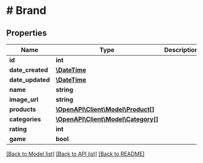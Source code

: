 # # Brand

## Properties

Name | Type | Description | Notes
------------ | ------------- | ------------- | -------------
**id** | **int** |  | [optional] 
**date_created** | [**\DateTime**](\DateTime.md) |  | [optional] 
**date_updated** | [**\DateTime**](\DateTime.md) |  | [optional] 
**name** | **string** |  | 
**image_url** | **string** |  | [optional] 
**products** | [**\OpenAPI\Client\Model\Product[]**](Product.md) |  | [optional] 
**categories** | [**\OpenAPI\Client\Model\Category[]**](Category.md) |  | [optional] 
**rating** | **int** |  | [optional] 
**game** | **bool** |  | [optional] 

[[Back to Model list]](../../README.md#documentation-for-models) [[Back to API list]](../../README.md#documentation-for-api-endpoints) [[Back to README]](../../README.md)


